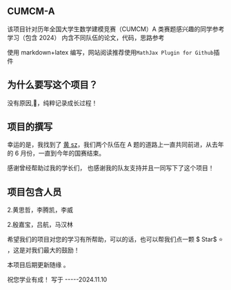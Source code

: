 ## CUMCM-A

该项目针对历年全国大学生数学建模竞赛（CUMCM）A 类赛题感兴趣的同学参考学习（包含 2024）
内含不同队伍的论文，代码，思路参考

使用 markdown+latex 编写，网站阅读推荐使用`MathJax Plugin for Github`插件

## 为什么要写这个项目？

没有原因,🤩，纯粹记录成长过程！
## 项目的撰写

幸运的是，我找到了 [黄 sz](https://github.com/xiaoku0o0)，我们两个队伍在 A 题的道路上一直共同前进，从去年的 6 月份，一直到今年的国赛结束。

感谢曾经帮助过我的学长们， 也感谢我的队友支持并且一同写下了这个项目！

## 项目包含人员

$\text{2.黄思哲，李腾凯，李威}$

$\text{2.殷嘉宝，吕航，马汉林}$

希望我们的项目对您的学习有所帮助，可以的话，也可以帮我们点一颗 $ Star$ ⭐ ，这是对我们最大的鼓励！

本项目后期更新随缘 。

祝您学业有成！
写于 -----2024.11.10
